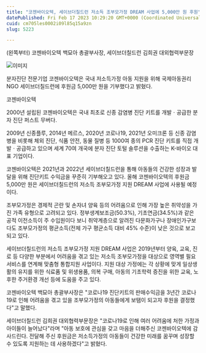 ```yaml
---
title: "코젠바이오텍, 세이브더칠드런 저소득 조부모가정 DREAM 사업에 5,000만 원 후원"
datePublished: Fri Feb 17 2023 10:29:20 GMT+0000 (Coordinated Universal Time)
cuid: cm705les0002i09l85q15a9zn
slug: 5223

---
```



(왼쪽부터) 코젠바이오텍 백묘아 총괄부사장, 세이브더칠드런 김희권 대외협력부문장

![이미지](https://cdn.hashnode.com/res/hashnode/image/upload/v1739258481984/d66cf8dd-b997-4b1c-92d9-2e1135dbe40c.jpeg)

분자진단 전문기업 코젠바이오텍은 국내 저소득가정 아동 지원을 위해 국제아동권리 NGO 세이브더칠드런에 후원금 5,000만 원을 기부했다고 밝혔다.

코젠바이오텍

2000년 설립된 코젠바이오텍은 국내 최초로 신종 감염병 진단 키트를 개발ㆍ공급한 분자 진단 퍼스트 무버다.

2009년 신종플루, 2014년 메르스, 2020년 코로나19, 2021년 오미크론 등 신종 감염병을 비롯해 체외 진단, 식품 안전, 동물 질병 등 1000여 종의 PCR 진단 키트를 직접 개발ㆍ공급하고 있으며 세계 70여 개국에 분자 진단 토털 솔루션을 수출하는 K-바이오 대표 기업이다.

코젠바이오텍은 2021년과 2022년 세이브더칠드런을 통해 아동들의 건강한 성장과 발달을 위해 진단키트 수익금을 꾸준히 기부해오고 있다. 올해 코젠바이오텍의 후원금 5,000만 원은 세이브더칠드런의 저소득 조부모가정 지원 DREAM 사업에 사용될 예정이다.

조부모가정은 경제적 곤란 및 손자녀 양육 등의 어려움으로 인해 가장 높은 취약성을 가진 가족 유형으로 고려되고 있다. 정부생계보조금(50.3%), 기초연금(34.5%)과 같은 공적 이전소득이 주 수입원이다 보니 취약계층으로 알려진 다문화가구나 장애인가구보다도 조부모가정의 평균소득(전체 가구 평균소득 대비 45% 수준)이 낮은 것으로 보고되고 있다.

세이브더칠드런의 저소득 조부모가정 지원 DREAM 사업은 2019년부터 양육, 교육, 진로 등 다양한 부분에서 어려움을 겪고 있는 저소득 조부모가정을 대상으로 영역별 필요 서비스를 연계해 맞춤형 통합지원 사업이다. 지원 대상 가정에는 각 상황에 맞게 일상생활의 유지를 위한 식료품 및 위생용품, 의복 구매, 아동의 기초학력 증진을 위한 교육, 노후한 주거환경 개선 등에 도움을 주고 있다.

코젠바이오텍 백묘아 총괄부사장은 "코로나19 진단키트의 판매수익금을 3년간 코로나19로 인해 어려움을 겪고 있을 조부모가정의 아동들에게 보탬이 되고자 후원을 결정했다"고 말했다.

세이브더칠드런 김희권 대외협력부문장은 "코로나19로 인해 여러 어려움에 처한 가정과 아이들이 늘어났다"라며 "아동 보호에 관심을 갖고 마음을 더해주신 코젠바이오텍에 감사드린다. 전달해 주신 후원금은 저소득가정의 아동들이 건강한 미래를 꿈꾸며 성장할 수 있도록 지원하는 데 사용하겠다"고 밝혔다.